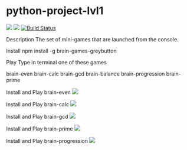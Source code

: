 # python-project-lvl1
<a href="https://codeclimate.com/github/xegrassa/python-project-lvl1/test_coverage"><img src="https://api.codeclimate.com/v1/badges/31a929a130e8dff6a5c0/test_coverage" /></a>
<a href="https://codeclimate.com/github/xegrassa/python-project-lvl1/maintainability"><img src="https://api.codeclimate.com/v1/badges/31a929a130e8dff6a5c0/maintainability" /></a>
[![Build Status](https://travis-ci.org/xegrassa/python-project-lvl1.svg?branch=master)](https://travis-ci.org/xegrassa/python-project-lvl1)

Description
The set of mini-games that are launched from the console.

Install
npm install -g brain-games-greybutton

Play
Type in terminal one of these games

brain-even
brain-calc
brain-gcd
brain-balance
brain-progression
brain-prime

Install and Play brain-even
<a href="https://asciinema.org/a/284495" target="_blank"><img src="https://asciinema.org/a/284495.svg" /></a>

Install and Play brain-calc
<a href="https://asciinema.org/a/284494" target="_blank"><img src="https://asciinema.org/a/284494.svg" /></a>

Install and Play brain-gcd
<a href="https://asciinema.org/a/284496" target="_blank"><img src="https://asciinema.org/a/284496.svg" /></a>

Install and Play brain-prime
<a href="https://asciinema.org/a/284497" target="_blank"><img src="https://asciinema.org/a/284497.svg" /></a>

Install and Play brain-progression
<a href="https://asciinema.org/a/284498" target="_blank"><img src="https://asciinema.org/a/284498.svg" /></a>

